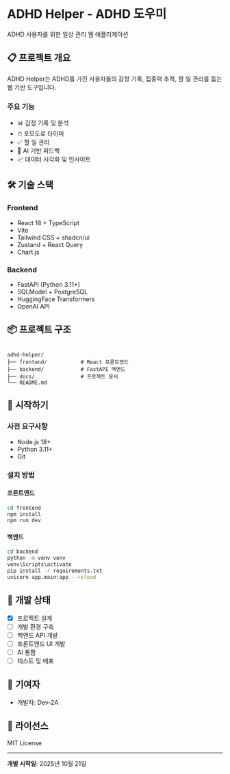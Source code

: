 # ADHD Helper - ADHD 도우미

ADHD 사용자를 위한 일상 관리 웹 애플리케이션

## 📋 프로젝트 개요

ADHD Helper는 ADHD를 가진 사용자들의 감정 기록, 집중력 추적, 할 일 관리를 돕는 웹 기반 도구입니다.

### 주요 기능
- 📊 감정 기록 및 분석
- ⏱ 포모도로 타이머
- ✅ 할 일 관리
- 🤖 AI 기반 피드백
- 📈 데이터 시각화 및 인사이트

## 🛠 기술 스택

### Frontend
- React 18 + TypeScript
- Vite
- Tailwind CSS + shadcn/ui
- Zustand + React Query
- Chart.js

### Backend
- FastAPI (Python 3.11+)
- SQLModel + PostgreSQL
- HuggingFace Transformers
- OpenAI API

## 📦 프로젝트 구조
```

adhd-helper/
├── frontend/           # React 프론트엔드
├── backend/            # FastAPI 백엔드
├── docs/               # 프로젝트 문서
└── README.md
```


## 🚀 시작하기

### 사전 요구사항
- Node.js 18+
- Python 3.11+
- Git

### 설치 방법

#### 프론트엔드
```bash
cd frontend
npm install
npm run dev
```


#### 백엔드
```bash
cd backend
python -m venv venv
venv\Scripts\activate
pip install -r requirements.txt
uvicorn app.main:app --reload
```


## 📝 개발 상태
- [x] 프로젝트 설계
- [ ] 개발 환경 구축
- [ ] 백엔드 API 개발
- [ ] 프론트엔드 UI 개발
- [ ] AI 통합
- [ ] 테스트 및 배포

## 👥 기여자

- 개발자: Dev-2A

## 📄 라이선스

MIT License

---

**개발 시작일**: 2025년 10월 21일